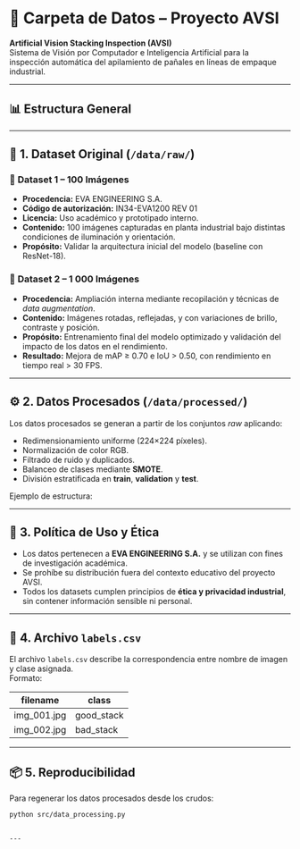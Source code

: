 # 📂 Carpeta de Datos – Proyecto AVSI
**Artificial Vision Stacking Inspection (AVSI)**  
Sistema de Visión por Computador e Inteligencia Artificial para la inspección automática del apilamiento de pañales en líneas de empaque industrial.  

---

## 📊 Estructura General

---

## 🧩 1. Dataset Original (`/data/raw/`)

### 🔹 **Dataset 1 – 100 Imágenes**
- **Procedencia:** EVA ENGINEERING S.A.  
- **Código de autorización:** IN34-EVA1200 REV 01  
- **Licencia:** Uso académico y prototipado interno.  
- **Contenido:** 100 imágenes capturadas en planta industrial bajo distintas condiciones de iluminación y orientación.  
- **Propósito:** Validar la arquitectura inicial del modelo (baseline con ResNet-18).  

### 🔹 **Dataset 2 – 1 000 Imágenes**
- **Procedencia:** Ampliación interna mediante recopilación y técnicas de *data augmentation*.  
- **Contenido:** Imágenes rotadas, reflejadas, y con variaciones de brillo, contraste y posición.  
- **Propósito:** Entrenamiento final del modelo optimizado y validación del impacto de los datos en el rendimiento.  
- **Resultado:** Mejora de mAP ≥ 0.70 e IoU > 0.50, con rendimiento en tiempo real > 30 FPS.

---

## ⚙️ 2. Datos Procesados (`/data/processed/`)

Los datos procesados se generan a partir de los conjuntos *raw* aplicando:

- Redimensionamiento uniforme (224×224 píxeles).  
- Normalización de color RGB.  
- Filtrado de ruido y duplicados.  
- Balanceo de clases mediante **SMOTE**.  
- División estratificada en **train**, **validation** y **test**.  

Ejemplo de estructura:

---

## 🧠 3. Política de Uso y Ética

- Los datos pertenecen a **EVA ENGINEERING S.A.** y se utilizan con fines de investigación académica.  
- Se prohíbe su distribución fuera del contexto educativo del proyecto AVSI.  
- Todos los datasets cumplen principios de **ética y privacidad industrial**, sin contener información sensible ni personal.

---

## 🧾 4. Archivo `labels.csv`

El archivo `labels.csv` describe la correspondencia entre nombre de imagen y clase asignada.  
Formato:

| filename | class       |
|-----------|-------------|
| img_001.jpg | good_stack |
| img_002.jpg | bad_stack  |

---

## 📦 5. Reproducibilidad

Para regenerar los datos procesados desde los crudos:

```bash
python src/data_processing.py


---
